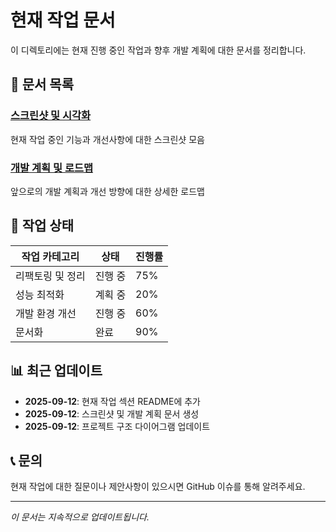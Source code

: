# 현재 작업 문서

이 디렉토리에는 현재 진행 중인 작업과 향후 개발 계획에 대한 문서를 정리합니다.

## 📄 문서 목록

### [스크린샷 및 시각화](screenshots.md)
현재 작업 중인 기능과 개선사항에 대한 스크린샷 모음

### [개발 계획 및 로드맵](development-plans.md)
앞으로의 개발 계획과 개선 방향에 대한 상세한 로드맵

## 🚧 작업 상태

| 작업 카테고리 | 상태 | 진행률 |
|---------------|------|--------|
| 리팩토링 및 정리 | 진행 중 | 75% |
| 성능 최적화 | 계획 중 | 20% |
| 개발 환경 개선 | 진행 중 | 60% |
| 문서화 | 완료 | 90% |

## 📊 최근 업데이트

- **2025-09-12**: 현재 작업 섹션 README에 추가
- **2025-09-12**: 스크린샷 및 개발 계획 문서 생성
- **2025-09-12**: 프로젝트 구조 다이어그램 업데이트

## 📞 문의

현재 작업에 대한 질문이나 제안사항이 있으시면 GitHub 이슈를 통해 알려주세요.

---

*이 문서는 지속적으로 업데이트됩니다.*
